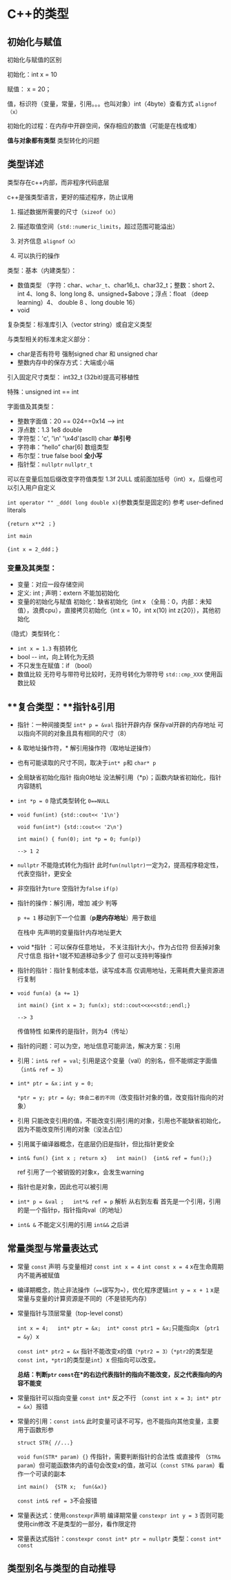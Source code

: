 # C++的类型

## 初始化与赋值

初始化与赋值的区别

初始化：int x = 10

赋值： x = 20；

值，标识符（变量，常量，引用。。。也叫对象）int（4byte）查看方式 `alignof（x）`

初始化的过程：在内存中开辟空间，保存相应的数值（可能是在栈或堆）

**值与对象都有类型** 类型转化的问题



## 类型详述

类型存在c++内部，而非程序代码底层

c++是强类型语言，更好的描述程序，防止误用

1. 描述数据所需要的尺寸（`sizeof（x）`）

2. 描述取值空间（`std::numeric_limits`，超过范围可能溢出）
3. 对齐信息 `alignof（x）`
4. 可以执行的操作

类型：基本（内建类型）：

- 数值类型 （字符：char、`wchar_t`、char16_t、char32_t；整数：short 2、int 4、long 8、long long 8、unsigned+$above；浮点：float （deep learning）4、 double 8 、long double 16）
- void

复杂类型：标准库引入（vector string）或自定义类型

与类型相关的标准未定义部分：

- char是否有符号 强制signed char 和 unsigned char
- 整数内存中的保存方式：大端或小端

引入固定尺寸类型： int32_t (32bit)提高可移植性

特殊：unsigned int == int

字面值及其类型：

- 整数字面值：20 == 024==0x14 ——> int
- 浮点数：1.3 1e8   double
- 字符型：'c', '\n'  '\x4d'(ascII)  char   **单引号**
- 字符串：“hello”   char[6] 数组类型
- 布尔型：true false  bool    **全小写**
- 指针型：`nullptr`     `nullptr_t`

可以在变量后加后缀改变字符值类型 1.3f 2ULL 或前面加括号（int）x，后缀也可以引入用户自定义

`int operator "" _ddd( long double x)`(参数类型是固定的) 参考 user-defined literals

`{return x**2 ；}`

`int main`

`{int x = 2_ddd；}`

### 变量及其类型：

- 变量：对应一段存储空间
- 定义:  int  ; 声明：extern 不能加初始化
- 变量的初始化与赋值 初始化：缺省初始化（int x （全局：0，内部：未知值），浪费cpu），直接拷贝初始化（int x = 10，int x(10)  int z{20}），其他初始化

（隐式）类型转化：

- `int x = 1.3` 有损转化
- bool -- int，向上转化为无损
- 不只发生在赋值：if （bool）
-  数值比较 无符号与带符号比较时，无符号转化为带符号 `std::cmp_XXX` 使用函数比较

## **复合类型：**指针&引用

- 指针：一种间接类型 `int* p = &val` 指针开辟内存 保存val开辟的内存地址 可以指向不同的对象且具有相同的尺寸（8）   

- & 取地址操作符，* 解引用操作符（取地址逆操作）

- 也有可能读取的尺寸不同，取决于`int* p`和 `char* p`

- 全局缺省初始化指针 指向0地址 没法解引用（*p）；函数内缺省初始化，指针内容随机

- `int *p = 0` 隐式类型转化 `0==NULL`   

- `void fun(int) {std::cout<< '1\n'}`

  `void fun(int*) {std::cout<< '2\n'}`

  `int main() { fun(0); int *p = 0; fun(p)}`

  `--> 1 2`

- `nullptr` 不能隐式转化为指针 此时`fun(nullptr)`一定为2，提高程序稳定性，代表空指针，更安全

- 非空指针为`ture` 空指针为`false`   `if(p)`

- 指针的操作：解引用，增加 减少 判等  

  `p += 1` 移动到下一个位置（**p是内存地址**）用于数组

  在栈中 先声明的变量指针内存地址更大

- void *指针  ：可以保存任意地址， 不关注指针大小，作为占位符 但丢掉对象尺寸信息 指针+1就不知道移动多少了 但可以支持判等操作

- 指针的指针：指针复制成本低，读写成本高  仅调用地址，无需耗费大量资源进行复制

- `void fun(a) {a += 1}` 

  `int main() {int x = 3; fun(x); std::cout<<x<<std:;endl;}`

  `--> 3`

  传值特性 如果传的是指针，则为4（传址）

- 指针的问题：可以为空，地址信息可能非法，解决方案：引用

- 引用：`int& ref = val`; 引用是这个变量（val）的别名，但不能绑定字面值（`int& ref = 3`）

- `int* ptr = &x；int y = 0;` 

  `*ptr = y; ptr = &y; 体会二者的不同`（改变指针对象的值，改变指针指向的对象）

- 引用 只能改变引用的值，不能改变引用引用的对象，引用也不能缺省初始化，因为不能改变所引用的对象（没法占位）

- 引用属于编译器概念，在底层仍旧是指针，但比指针更安全

- `int& fun() {int x ; return x}   int main()  {int& ref = fun();}`  

  ref 引用了一个被销毁的对象x，会发生warning

- 指针也是对象，因此也可以被引用

- `int* p = &val ;   int*& ref = p`  解析 从右到左看 首先是一个引用，引用的是一个指针p，指针指向val（的地址）

- `int& &` 不能定义引用的引用   `int&&` 之后讲

## 常量类型与常量表达式

- 常量 `const` 声明 与变量相对  `const int x = 4` `int const x = 4` x在生命周期内不能再被赋值

- 编译期概念，防止非法操作（`==`误写为`=`），优化程序逻辑`int y = x + 1`   x是常量与变量的计算资源是不同的（不是锁死内存）

- 常量指针与顶层常量（top-level const）

  `int x = 4;   int* ptr = &x;  int* const ptr1 = &x;`只能指向x （`ptr1 = &y`）x

  `const int* ptr2 = &x` 指针不能改变x的值`（*ptr2 = 3）`（`*ptr2`的类型是`const int`，`*ptr1`的类型是`int`）x   但指向可以改变。

  **总结：判断`ptr` `const`在*的右边代表指针的指向不能改变，反之代表指向的内容不能变**

- 常量指针可以指向变量 `const int*` 反之不行 （`const int x = 3; int* ptr = &x`）报错

- 常量的引用：`const int&` 此时变量可读不可写，也不能指向其他变量，主要用于函数形参

  `struct STR{ //...}`

  `void fun(STR* param) {}`   传指针，需要判断指针的合法性 或直接传 （`STR& param`）但可能函数体内的语句会改变x的值，故可以（`const STR& param`）看作一个可读的副本

  `int main()  {STR x;  fun(&x)}`

  `const int& ref = 3`不会报错

- 常量表达式：使用`constexpr`声明 编译期常量 `constexpr int y = 3` 否则可能使用cin修改 不是类型的一部分，看作限定符
- 常量表达式指针：`constexpr const int* ptr = nullptr` 类型：`const int* const`

## 类型别名与类型的自动推导

 

